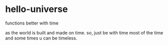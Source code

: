 # hello-universe
functions better with time

as the world is built and made on time.
so, just be with time most of the time and some times u can be timeless.
